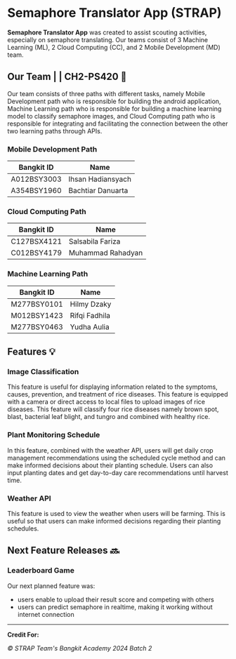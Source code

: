 # Semaphore Translator App (STRAP) 

**Semaphore Translator App** was created to assist scouting activities, especially on semaphore translating. Our teams consist of 3 Machine Learning (ML), 2 Cloud Computing (CC), and 2 Mobile Development (MD) team.


## Our Team | | CH2-PS420 🤝

Our team consists of three paths with different tasks, namely Mobile Development path who is responsible for building the android application, Machine Learning path who is responsible for building a machine learning model to classify semaphore images, and Cloud Computing path who is responsible for integrating and facilitating the connection between the other two learning paths through APIs.

### Mobile Development Path
| Bangkit ID | Name |
|------------|------|
| A012BSY3003 | Ihsan Hadiansyach |
| A354BSY1960 | Bachtiar Danuarta |

### Cloud Computing Path
| Bangkit ID | Name |
|------------|------|
| C127BSX4121 | Salsabila Fariza |
| C012BSY4179 | Muhammad Rahadyan |

### Machine Learning Path
| Bangkit ID | Name |
|------------|------|
| M277BSY0101 | Hilmy Dzaky |
| M012BSY1423 | Rifqi Fadhila |
| M277BSY0463 | Yudha Aulia|

## Features 💡

### Image Classification

This feature is useful for displaying information related to the symptoms, causes, prevention, and treatment of rice diseases. This feature is equipped with a camera or direct access to local files to upload images of rice diseases.  This feature will classify four rice diseases namely brown spot, blast, bacterial leaf blight, and tungro and combined with healthy rice.

### Plant Monitoring Schedule

In this feature, combined with the weather API, users will get daily crop management recommendations using the scheduled cycle method and can make informed decisions about their planting schedule. Users can also input planting dates and get day-to-day care recommendations until harvest time.

### Weather API

This feature is used to view the weather when users will be farming. This is useful so that users can make informed decisions regarding their planting schedules.

## Next Feature Releases 🔜

### Leaderboard Game

Our next planned feature was:

- users enable to upload their result score and competing with others
- users can predict semaphore in realtime, making it working without internet connection

---------------------------------------------------------------------------------------------------------------------------------------------------------------------
**Credit For:**

*_© STRAP Team's Bangkit Academy 2024 Batch 2_*
